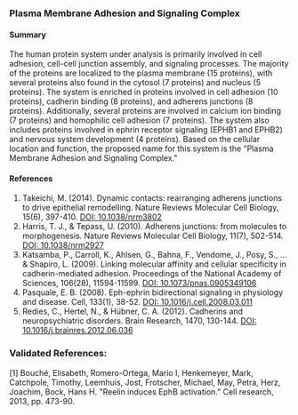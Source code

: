 ### Plasma Membrane Adhesion and Signaling Complex

#### Summary

The human protein system under analysis is primarily involved in cell adhesion, cell-cell junction assembly, and signaling processes. The majority of the proteins are localized to the plasma membrane (15 proteins), with several proteins also found in the cytosol (7 proteins) and nucleus (5 proteins). The system is enriched in proteins involved in cell adhesion (10 proteins), cadherin binding (8 proteins), and adherens junctions (8 proteins). Additionally, several proteins are involved in calcium ion binding (7 proteins) and homophilic cell adhesion (7 proteins). The system also includes proteins involved in ephrin receptor signaling (EPHB1 and EPHB2) and nervous system development (4 proteins). Based on the cellular location and function, the proposed name for this system is the "Plasma Membrane Adhesion and Signaling Complex."

#### References

1. Takeichi, M. (2014). Dynamic contacts: rearranging adherens junctions to drive epithelial remodelling. Nature Reviews Molecular Cell Biology, 15(6), 397-410. [DOI: 10.1038/nrm3802](https://doi.org/10.1038/nrm3802)
2. Harris, T. J., & Tepass, U. (2010). Adherens junctions: from molecules to morphogenesis. Nature Reviews Molecular Cell Biology, 11(7), 502-514. [DOI: 10.1038/nrm2927](https://doi.org/10.1038/nrm2927)
3. Katsamba, P., Carroll, K., Ahlsen, G., Bahna, F., Vendome, J., Posy, S., ... & Shapiro, L. (2009). Linking molecular affinity and cellular specificity in cadherin-mediated adhesion. Proceedings of the National Academy of Sciences, 106(28), 11594-11599. [DOI: 10.1073/pnas.0905349106](https://doi.org/10.1073/pnas.0905349106)
4. Pasquale, E. B. (2008). Eph-ephrin bidirectional signaling in physiology and disease. Cell, 133(1), 38-52. [DOI: 10.1016/j.cell.2008.03.011](https://doi.org/10.1016/j.cell.2008.03.011)
5. Redies, C., Hertel, N., & Hübner, C. A. (2012). Cadherins and neuropsychiatric disorders. Brain Research, 1470, 130-144. [DOI: 10.1016/j.brainres.2012.06.036](https://doi.org/10.1016/j.brainres.2012.06.036)

### Validated References: 

[1] Bouché, Elisabeth, Romero-Ortega, Mario I, Henkemeyer, Mark, Catchpole, Timothy, Leemhuis, Jost, Frotscher, Michael, May, Petra, Herz, Joachim, Bock, Hans H. "Reelin induces EphB activation." Cell research, 2013, pp. 473-90.

